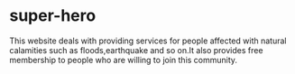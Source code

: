 # super-hero
This website deals with providing services for people affected with natural calamities such as floods,earthquake and so on.It also provides free membership to people who are willing to join this community.
